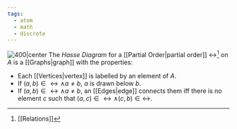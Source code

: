 ```yaml
---
tags:
  - atom
  - math
  - discrete
---
```

![400|center](hasse-diagrams.excalidraw)
The *Hasse Diagram* for a [[Partial Order|partial order]] $\rel$[^1] on $A$ is a [[Graphs|graph]] with the properties:
- Each [[Vertices|vertex]] is labelled by an element of $A$.
- If $(a,b) \in \rel \land a \ne b$, $a$ is drawn below $b$.
- If $(a,b) \in \rel \land a \ne b$, an [[Edges|edge]] connects them iff there is no element $c$ such that $(a,c)\in\rel \land (c,b)\in\rel$.

[^1]: [[Relations]]
